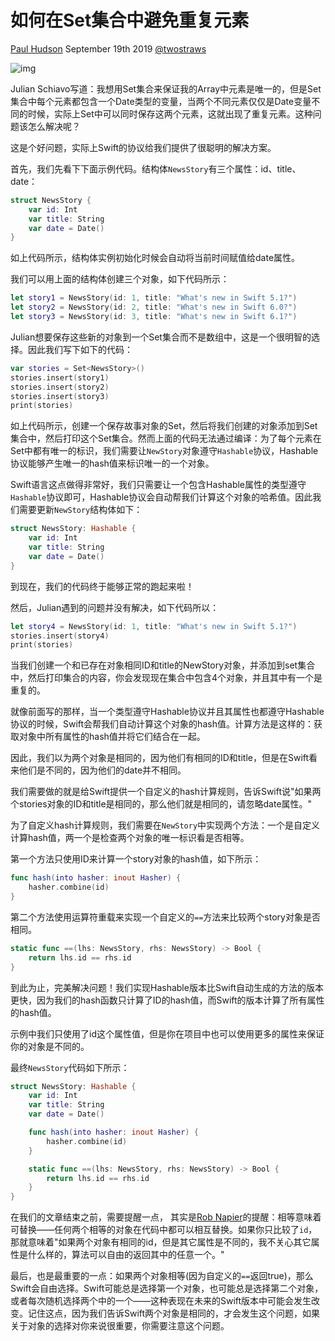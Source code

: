 # 如何在Set集合中避免重复元素

[Paul Hudson](https://www.hackingwithswift.com/about)    September 19th 2019     [@twostraws](https://twitter.com/twostraws)

![img](https://www.hackingwithswift.com/uploads/coding-man-2.jpg)

Julian Schiavo写道：我想用Set集合来保证我的Array中元素是唯一的，但是Set集合中每个元素都包含一个Date类型的变量，当两个不同元素仅仅是Date变量不同的时候，实际上Set中可以同时保存这两个元素，这就出现了重复元素。这种问题该怎么解决呢？

这是个好问题，实际上Swift的协议给我们提供了很聪明的解决方案。

首先，我们先看下下面示例代码。结构体`NewsStory`有三个属性：id、title、date：

```swift
struct NewsStory {
    var id: Int
    var title: String
    var date = Date()
}
```

如上代码所示，结构体实例初始化时候会自动将当前时间赋值给date属性。

我们可以用上面的结构体创建三个对象，如下代码所示：

```swift
let story1 = NewsStory(id: 1, title: "What's new in Swift 5.1?")
let story2 = NewsStory(id: 2, title: "What's new in Swift 6.0?")
let story3 = NewsStory(id: 3, title: "What's new in Swift 6.1?")
```

Julian想要保存这些新的对象到一个Set集合而不是数组中，这是一个很明智的选择。因此我们写下如下的代码：

```swift
var stories = Set<NewsStory>()
stories.insert(story1)
stories.insert(story2)
stories.insert(story3)
print(stories)
```

如上代码所示，创建一个保存故事对象的Set，然后将我们创建的对象添加到Set集合中，然后打印这个Set集合。然而上面的代码无法通过编译：为了每个元素在Set中都有唯一的标识，我们需要让`NewStory`对象遵守`Hashable`协议，Hashable协议能够产生唯一的hash值来标识唯一的一个对象。

Swift语言这点做得非常好，我们只需要让一个包含Hashable属性的类型遵守`Hashable`协议即可，Hashable协议会自动帮我们计算这个对象的哈希值。因此我们需要更新`NewStory`结构体如下：

```swift
struct NewsStory: Hashable {
    var id: Int
    var title: String
    var date = Date()
}
```

到现在，我们的代码终于能够正常的跑起来啦！

然后，Julian遇到的问题并没有解决，如下代码所以：

```swift
let story4 = NewsStory(id: 1, title: "What's new in Swift 5.1?")
stories.insert(story4)
print(stories)
```

当我们创建一个和已存在对象相同ID和title的NewStory对象，并添加到set集合中，然后打印集合的内容，你会发现现在集合中包含4个对象，并且其中有一个是重复的。

就像前面写的那样，当一个类型遵守Hashable协议并且其属性也都遵守Hashable协议的时候，Swift会帮我们自动计算这个对象的hash值。计算方法是这样的：获取对象中所有属性的hash值并将它们结合在一起。

因此，我们以为两个对象是相同的，因为他们有相同的ID和title，但是在Swift看来他们是不同的，因为他们的date并不相同。

我们需要做的就是给Swift提供一个自定义的hash计算规则，告诉Swift说"如果两个stories对象的ID和title是相同的，那么他们就是相同的，请忽略date属性。"

为了自定义hash计算规则，我们需要在`NewStory`中实现两个方法：一个是自定义计算hash值，两一个是检查两个对象的唯一标识看是否相等。

第一个方法只使用ID来计算一个story对象的hash值，如下所示：

```swift
func hash(into hasher: inout Hasher) {
    hasher.combine(id)
}
```

第二个方法使用运算符重载来实现一个自定义的`==`方法来比较两个story对象是否相同。

```swift
static func ==(lhs: NewsStory, rhs: NewsStory) -> Bool {
    return lhs.id == rhs.id
}
```

到此为止，完美解决问题！我们实现Hashable版本比Swift自动生成的方法的版本更快，因为我们的hash函数只计算了ID的hash值，而Swift的版本计算了所有属性的hash值。

示例中我们只使用了id这个属性值，但是你在项目中也可以使用更多的属性来保证你的对象是不同的。

最终`NewsStory`代码如下所示：

```swift
struct NewsStory: Hashable {
    var id: Int
    var title: String
    var date = Date()

    func hash(into hasher: inout Hasher) {
        hasher.combine(id)
    }

    static func ==(lhs: NewsStory, rhs: NewsStory) -> Bool {
        return lhs.id == rhs.id
    }
}
```

在我们的文章结束之前，需要提醒一点， 其实是[Rob Napier](https://twitter.com/cocoaphony/status/1174655727878758400)的提醒：相等意味着可替换——任何两个相等的对象在代码中都可以相互替换。如果你只比较了`id`，那就意味着"如果两个对象有相同的id，但是其它属性是不同的，我不关心其它属性是什么样的，算法可以自由的返回其中的任意一个。"

最后，也是最重要的一点：如果两个对象相等(因为自定义的`==`返回true)，那么Swift会自由选择。Swift可能总是选择第一个对象，也可能总是选择第二个对象，或者每次随机选择两个中的一个——这种表现在未来的Swift版本中可能会发生改变。记住这点，因为我们告诉Swift两个对象是相同的，才会发生这个问题，如果关于对象的选择对你来说很重要，你需要注意这个问题。